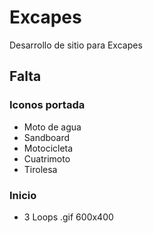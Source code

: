 # Excapes

Desarrollo de sitio para Excapes

## Falta

### Iconos portada
- Moto de agua
- Sandboard
- Motocicleta
- Cuatrimoto
- Tirolesa

### Inicio

- 3 Loops .gif 600x400